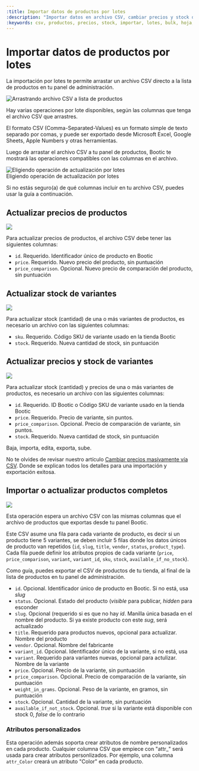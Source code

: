 ```yaml
---
:title: Importar datos de productos por lotes
:description: "Importar datos en archivo CSV, cambiar precios y stock de productos"
:keywords: csv, productos, precios, stock, importar, lotes, bulk, hoja, calculo, excel
---
```


# Importar datos de productos por lotes

La importación por lotes te permite arrastar un archivo CSV directo a la lista
de productos en tu panel de administración.

<img src="/img/admin/csv/drag-csv.gif" alt="Arrastrando archivo CSV a lista de productos" />

Hay varias operaciones por lote disponibles, según las columnas que tenga el
archivo CSV que arrastres.

El formato CSV (Comma-Separated-Values) es un formato simple de texto separado
por comas, y puede ser exportado desde Microsoft Excel, Google Sheets, Apple
Numbers y otras herramientas.

Luego de arrastar el archivo CSV a tu panel de productos, Bootic te mostrará las
operaciones compatibles con las columnas en el archivo.

<div class="captura">
  <div class="c-contenido">
    <img src="/img/admin/csv/available-ops.png" alt="Eligiendo operación de actualización por lotes" />
  </div>
  <div class="c-pie">Eligiendo operación de actualización por lotes</div>
</div>

Si no estás seguro(a) de qué columnas incluir en tu archivo CSV, puedes usar la guía a continuación.

## Actualizar precios de productos

<img src="/img/admin/csv/sheet-update-prices.png" />

Para actualizar precios de productos, el archivo CSV debe tener las siguientes columnas:

<ul>
  <li><code>id</code>. Requerido. Identificador único de producto en Bootic</li>
  <li><code>price</code>. Requerido. Nuevo precio del producto, sin puntuación</li>
  <li><code>price_comparison</code>. Opcional. Nuevo precio de comparación del producto, sin puntuación</li>
</ul>

## Actualizar stock de variantes

<img src="/img/admin/csv/sheet-update-stock.png" />

Para actualizar stock (cantidad) de una o más variantes de productos, es necesario un archivo con las siguientes columnas:

<ul>
  <li><code>sku</code>. Requerido. Código SKU de variante usado en la tienda Bootic</li>
  <li><code>stock</code>. Requerido. Nueva cantidad de stock, sin puntuación</li>
</ul>

## Actualizar precios y stock de variantes

<img src="/img/admin/csv/sheet-prices-and-stocks.png" />

Para actualizar stock (cantidad) y precios de una o más variantes de productos, es necesario un archivo con las siguientes columnas:

<ul>
  <li><code>id</code>. Requerido. ID Bootic o Código SKU de variante usado en la tienda Bootic</li>
  <li><code>price</code>. Requerido. Precio de variante, sin puntos.</li>
  <li><code>price_comparison</code>. Opcional. Precio de comparación de variante, sin puntos.</li>
  <li><code>stock</code>. Requerido. Nueva cantidad de stock, sin puntuación</li>
</ul>

<div class="tip note">
  <p>Baja, importa, edita, exporta, sube.</p>
  <p>No te olvides de revisar nuestro artículo <a href="/es/administracion/productos/cambiar-precios-csv">Cambiar precios
  masívamente vía CSV</a>. Donde se explican todos los detalles para una importación y
  exportación exitosa.</p>
</div>


## Importar o actualizar productos completos

<img src="/img/admin/csv/sheet-full-import.png" />

Esta operación espera un archivo CSV con las mismas columnas que el archivo de
productos que exportas desde tu panel Bootic. 

Este CSV asume una fila para cada variante de producto, es decir si un producto
tiene 5 variantes, se deben incluir 5 filas donde los datos únicos de producto
van repetidos (`id`, `slug`, `title`, `vendor`, `status`, `product_type`). Cada
fila puede definir los atributos propios de cada variante (`price`,
`price_comparison`, `variant`, `variant_id`, `sku`, `stock`,
`available_if_no_stock`).

Como guía, puedes exportar el CSV de productos de tu tienda, al final de la
lista de productos en tu panel de administración.

<ul>
  <li><code>id</code>. Opcional. Identificador único de producto en Bootic. Si no está, usa <em>slug</em></li>
  <li><code>status</code>. Opcional. Estado del producto (<em>visible</em> para publicar, <em>hidden</em> para esconder</li>
  <li><code>slug</code>. Opcional (requerido si es que no hay <em>id</em>. Manilla única basada en el nombre del producto. Si ya existe producto con este <em>sug</em>, será actualizado</li>
  <li><code>title</code>. Requerido para productos nuevos, opcional para actualizar. Nombre del producto</li>
  <li><code>vendor</code>. Opcional. Nombre del fabricante</li>
  <li><code>variant_id</code>. Opcional. Identificador único de la variante, si no está, usa <em<sku</em></li>
  <li><code>variant</code>. Requerido para variantes nuevas, opcional para actulizar. Nombre de la variante</li>
  <li><code>price</code>. Opcional. Precio de la variante, sin puntuación</li>
  <li><code>price_comparison</code>. Opcional. Precio de comparación de la variante, sin puntuación</li>
  <li><code>weight_in_grams</code>. Opcional. Peso de la variante, en gramos, sin puntuación</li>
  <li><code>stock</code>. Opcional. Cantidad de la variante, sin puntuación</li>
  <li><code>available_if_not_stock</code>. Opcional. <em>true</em> si la variante está disponible con stock 0, <em>false</em> de lo contrario</li>
</ul>

### Atributos personalizados

Esta operación además soporta crear atributos de nombre personalizados en cada producto. Cualquier columna CSV que empiece con "attr_" será usada para crear atributos personlizados.
Por ejemplo, una columna <code>attr_Color</code> creará un atributo "Color" en cada producto.

